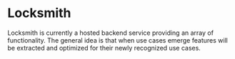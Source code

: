 # Locksmith

Locksmith is currently a hosted backend service providing an array of functionality. The general idea is that  when use cases emerge features will be extracted and optimized for their newly recognized use cases.

